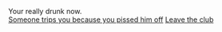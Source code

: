 Your really drunk now.  
[Someone trips you because you pissed him off](get-tripped.md)
[Leave the club](hit-by-car.md)